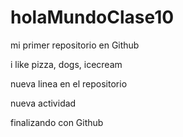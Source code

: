 # holaMundoClase10

mi primer repositorio  en Github

i like pizza, dogs, icecream

nueva linea en el repositorio

nueva actividad

finalizando con Github
